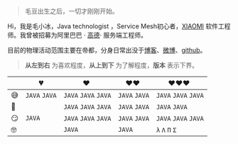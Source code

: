 > 毛豆出生之后，一切才刚刚开始。

Hi，我是毛小冰，Java technologist ，Service Mesh初心者，[XIAOMI](https://www.mi.com/) 软件工程师。我曾被招募为阿里巴巴 · [高德](https://lbs.amap.com/)· 服务端工程师。

目前的物理活动范围主要在帝都，分身日常出没于[博客](http://alishangtian.com)、[微博](https://weibo.com/maoxiaobing007)、[github](https://github.com/alishangtian)。

> __从左到右__ 为喜欢程度，__从上到下__ 为了解程度，__版本__ 表示下界。

|     | 💔️           | ❤️ ️                   | ❤️❤️ ️             | ❤️❤️❤️ ️               |
| --- | -------------| ---------------------| -----------------| ---------------------|
| 😅  | `JAVA` `JAVA` | `JAVA` `JAVA` `JAVA` | `JAVA` `JAVA`   | `JAVA` `JAVA` `JAVA` |
| 🧐  |               | `JAVA` `JAVA`  `JAVA`| `JAVA` `JAVA`   | `JAVA` `JAVA`        |
| 😏  | `JAVA`        | `JAVA` `JAVA` `JAVA` | `JAVA` `JAVA`   | `JAVA` `JAVA` `JAVA` |
| 🤓  |               | `JAVA`               | `JAVA`          | `λ` `Λ` `Π` `Σ`      |
